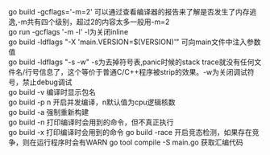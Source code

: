 go build -gcflags='-m=2' 可以通过查看编译器的报告来了解是否发生了内存逃逸,-m共有四个级别，超过2的内容太多一般用-m=2  
go run -gcflags '-m -l' -l为关闭inline  
go build -ldflags "-X 'main.VERSION=$(VERSION)'" 可向main文件中注入参数值  
go build -ldflags "-s -w" -s为去掉符号表,panic时候的stack trace就没有任何文件名/行号信息了，这个等价于普通C/C++程序被strip的效果。-w为关闭调试符号，禁止debug调试     
go build -v 编译时显示包名  
go build -p n 开启并发编译，n默认值为cpu逻辑核数    
go build -a 强制重新构建  
go build -n 打印编译时会用到的命令，但不真正执行    
go build -x 打印编译时会用到的命令
go build -race 开启竞态检测，如果存在竞争，则在运行程序时会有WARN 
go tool compile -S main.go 获取汇编代码